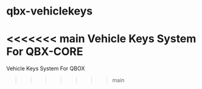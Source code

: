 # qbx-vehiclekeys
<<<<<<< main
Vehicle Keys System For QBX-CORE
=======
Vehicle Keys System For QBOX
>>>>>>> main
